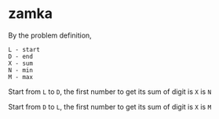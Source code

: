 # zamka

By the problem definition,

```
L - start
D - end
X - sum
N - min
M - max
```

Start from `L` to `D`, the first number to get its sum of digit is `X` is `N`

Start from `D` to `L`, the first number to get its sum of digit is `X` is `M`
